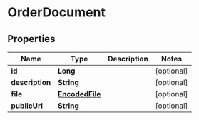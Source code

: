 # OrderDocument

## Properties
Name | Type | Description | Notes
------------ | ------------- | ------------- | -------------
**id** | **Long** |  |  [optional]
**description** | **String** |  |  [optional]
**file** | [**EncodedFile**](EncodedFile.md) |  |  [optional]
**publicUrl** | **String** |  |  [optional]
